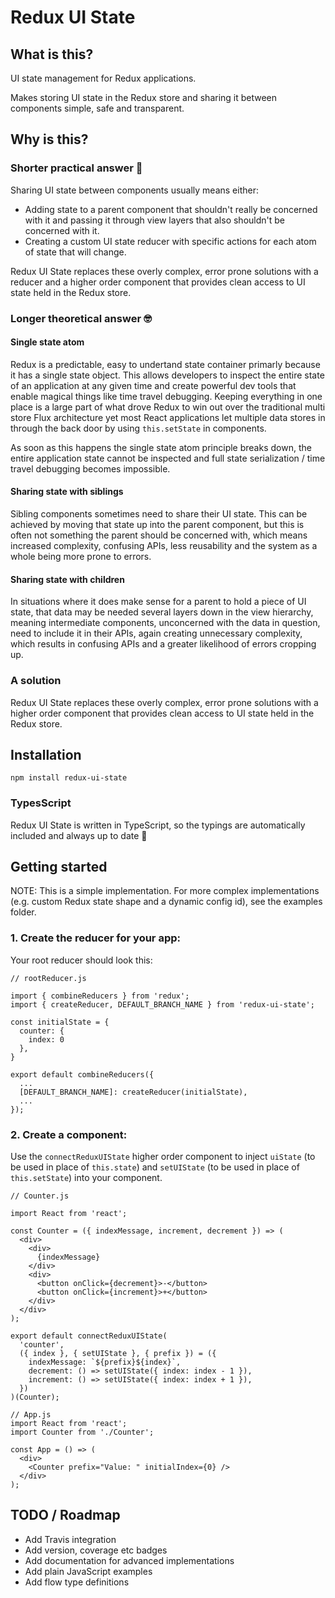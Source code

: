 # Redux UI State

## What is this?

UI state management for Redux applications.

Makes storing UI state in the Redux store and sharing it between components simple, safe and transparent.

## Why is this?

### Shorter practical answer 🔨

Sharing UI state between components usually means either:
- Adding state to a parent component that shouldn't really be concerned with it and passing it through view layers that also shouldn't be concerned with it.
- Creating a custom UI state reducer with specific actions for each atom of state that will change.

Redux UI State replaces these overly complex, error prone solutions with a reducer and a higher order component that provides clean access to UI state held in the Redux store.

### Longer theoretical answer 🤓

#### Single state atom
Redux is a predictable, easy to undertand state container primarly because it has a single state object. This allows developers to inspect the entire state of an application at any given time and create powerful dev tools that enable magical things like time travel debugging. Keeping everything in one place is a large part of what drove Redux to win out over the traditional multi store Flux architecture yet most React applications let multiple data stores in through the back door by using `this.setState` in components.

As soon as this happens the single state atom principle breaks down, the entire application state cannot be inspected and full state serialization / time travel debugging becomes impossible.

#### Sharing state with siblings

Sibling components sometimes need to share their UI state. This can be achieved by moving that state up into the parent component, but this is often not something the parent should be concerned with, which means increased complexity, confusing APIs, less reusability and the system as a whole being more prone to errors.

#### Sharing state with children

In situations where it does make sense for a parent to hold a piece of UI state, that data may be needed several layers down in the view hierarchy, meaning intermediate components, unconcerned with the data in question, need to include it in their APIs, again creating unnecessary complexity, which results in confusing APIs and a greater likelihood of errors cropping up.

### A solution

Redux UI State replaces these overly complex, error prone solutions with a higher order component that provides clean access to UI state held in the Redux store.

## Installation

```
npm install redux-ui-state
```

### TypesScript
Redux UI State is written in TypeScript, so the typings are automatically included and always up to date 🎉

## Getting started

NOTE: This is a simple implementation. For more complex implementations (e.g. custom Redux state shape and a dynamic config id), see the examples folder.

### 1. Create the reducer for your app:

Your root reducer should look this:

```
// rootReducer.js

import { combineReducers } from 'redux';
import { createReducer, DEFAULT_BRANCH_NAME } from 'redux-ui-state';

const initialState = {
  counter: {
    index: 0
  },
}

export default combineReducers({
  ...
  [DEFAULT_BRANCH_NAME]: createReducer(initialState),
  ...
});
```

### 2. Create a component:

Use the `connectReduxUIState` higher order component to inject `uiState` (to be used in place of `this.state`) and
`setUIState` (to be used in place of `this.setState`) into your component.

```
// Counter.js

import React from 'react';

const Counter = ({ indexMessage, increment, decrement }) => (
  <div>
    <div>
      {indexMessage}
    </div>
    <div>
      <button onClick={decrement}>-</button>
      <button onClick={increment}>+</button>
    </div>
  </div>
);

export default connectReduxUIState(
  'counter',
  ({ index }, { setUIState }, { prefix }) = ({
    indexMessage: `${prefix}${index}`,
    decrement: () => setUIState({ index: index - 1 }),
    increment: () => setUIState({ index: index + 1 }),
  })
)(Counter);

// App.js
import React from 'react';
import Counter from './Counter';

const App = () => (
  <div>
    <Counter prefix="Value: " initialIndex={0} />
  </div>
);

```

## TODO / Roadmap
* Add Travis integration
* Add version, coverage etc badges
* Add documentation for advanced implementations
* Add plain JavaScript examples
* Add flow type definitions

